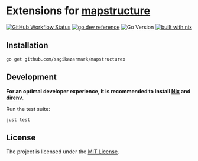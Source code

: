 # Extensions for [mapstructure](https://github.com/mitchellh/mapstructure)

[![GitHub Workflow Status](https://img.shields.io/github/actions/workflow/status/sagikazarmark/mapstructurex/ci.yaml?style=flat-square)](https://github.com/sagikazarmark/mapstructurex/actions/workflows/ci.yaml)
[![go.dev reference](https://img.shields.io/badge/go.dev-reference-007d9c?logo=go&logoColor=white&style=flat-square)](https://pkg.go.dev/mod/github.com/sagikazarmark/mapstructurex)
![Go Version](https://img.shields.io/badge/go%20version-%3E=1.18-61CFDD.svg?style=flat-square)
[![built with nix](https://img.shields.io/badge/builtwith-nix-7d81f7?style=flat-square)](https://builtwithnix.org)

## Installation

```shell
go get github.com/sagikazarmark/mapstructurex
```

## Development

**For an optimal developer experience, it is recommended to install [Nix](https://nixos.org/download.html) and [direnv](https://direnv.net/docs/installation.html).**

Run the test suite:

```shell
just test
```

## License

The project is licensed under the [MIT License](LICENSE).
